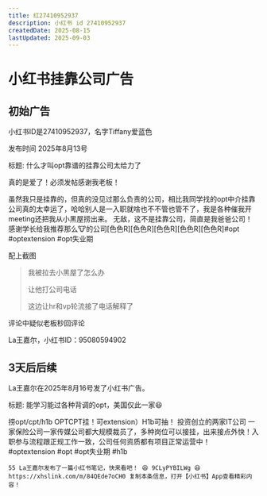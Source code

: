```yaml
---
title: 红27410952937
description: 小红书 id 27410952937
createdDate: 2025-08-15
lastUpdated: 2025-09-03
---
```


# 小红书挂靠公司广告

## 初始广告
小红书ID是27410952937，名字Tiffany爱蓝色

发布时间 2025年8月13号

标题: 什么才叫opt靠谱的挂靠公司太给力了

真的是爱了！必须发帖感谢我老板！

虽然我只是挂靠的，但真的没见过那么负责的公司，相比我同学找的opt中介挂靠公司真的太幸运了，哈哈别人是一入职就啥也不不管也管不了，我是各种催我开meeting还把我从小黑屋捞出来。
无敌，这不是挂靠公司，简直是我爸爸公司！
感谢学长给我推荐那么🐮的公司[色色R][色色R][色色R][色色R][色色R]#opt #optextension #opt失业期

配上截图
> 我被拉去小黑屋了怎么办
>
> 让他打公司电话
>
> 这边让hr和vp轮流接了电话解释了

评论中疑似老板秒回评论

La王嘉尔，小红书ID：95080594902


## 3天后后续

La王嘉尔在2025年8月16号发了小红书广告。

标题: 能学习能过各种背调的opt，美国仅此一家😆

捞opt/cpt/h1b
OPTCPT挂！可extension）H1b可抽！
投资创立的两家IT公司 一家保险公司一家传媒公司都大规模裁员了，多种岗位可以接挂，出来接点外快！入职参与流程跟正规工作一致，公司任何资质都有项目正常运营中！ #optextension   #opt   #opt失业期   #h1b
```
55 La王嘉尔发布了一篇小红书笔记，快来看吧！ 😆 9CLyPYBILWg 😆 https://xhslink.com/m/84QEde7oCH0 复制本条信息，打开【小红书】App查看精彩内容！
```
